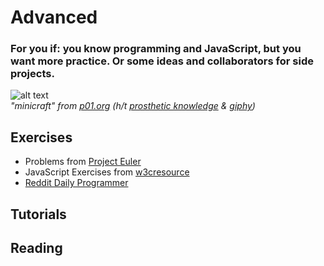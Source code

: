 # Advanced

### For you if: you know programming and JavaScript, but you want more practice. Or some ideas and collaborators for side projects.

![alt text](http://i.giphy.com/13ZxiI0LgILO4U.gif "minicraft")<br>
*"minicraft" from [p01.org](http://www.p01.org/minicraft/) (h/t [prosthetic knowledge](http://prostheticknowledge.tumblr.com/post/68618897827/252-byte-demos-of-p01-visual-coding-experiments) & [giphy](http://giphy.com))*


## Exercises
- Problems from [Project Euler](https://projecteuler.net/archives)
- JavaScript Exercises from [w3cresource](http://www.w3resource.com/javascript-exercises/)
- [Reddit Daily Programmer](https://www.reddit.com/r/dailyprogrammer/wiki/challenges)


## Tutorials


## Reading
